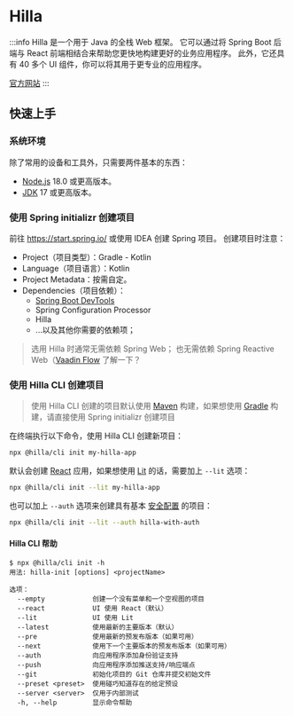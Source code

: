 # Hilla

:::info
Hilla 是一个用于 Java 的全栈 Web 框架。
它可以通过将 Spring Boot 后端与 React 前端相结合来帮助您更快地构建更好的业务应用程序。
此外，它还具有 40 多个 UI 组件，你可以将其用于更专业的应用程序。

[官方网站](https://hilla.dev/)
:::

## 快速上手

### 系统环境

除了常用的设备和工具外，只需要两件基本的东西：

- [Node.js](https://nodejs.org/) 18.0 或更高版本。
- [JDK](https://adoptium.net/zh-CN/) 17 或更高版本。

### 使用 Spring initializr 创建项目

前往 https://start.spring.io/ 或使用 IDEA 创建 Spring 项目。
创建项目时注意：

- Project（项目类型）：Gradle - Kotlin
- Language（项目语言）：Kotlin
- Project Metadata：按需自定。
- Dependencies（项目依赖）：
  + [Spring Boot DevTools](https://springdoc.cn/spring-boot/using.html#using.devtools)
  + Spring Configuration Processor
  + Hilla
  + ...以及其他你需要的依赖项；

> 选用 Hilla 时通常无需依赖 Spring Web；
> 也无需依赖 Spring Reactive Web（[Vaadin Flow](https://vaadin.com/docs/latest/guide/quick-start) 了解一下？

### 使用 Hilla CLI 创建项目

> 使用 Hilla CLI 创建的项目默认使用 [Maven] 构建，如果想使用 [Gradle] 构建，请直接使用 Spring initializr 创建项目

在终端执行以下命令，使用 Hilla CLI 创建新项目：

```sh
npx @hilla/cli init my-hilla-app
```

默认会创建 [React] 应用，如果想使用 [Lit] 的话，需要加上 `--lit` 选项：

```sh
npx @hilla/cli init --lit my-hilla-app
```

也可以加上 `--auth` 选项来创建具有基本 [安全配置](https://hilla.dev/docs/lit/guides/security/configuring) 的项目：

```sh
npx @hilla/cli init --lit --auth hilla-with-auth
```

#### Hilla CLI 帮助

```text {1}
$ npx @hilla/cli init -h
用法: hilla-init [options] <projectName>

选项：
  --empty            创建一个没有菜单和一个空视图的项目
  --react            UI 使用 React（默认）
  --lit              UI 使用 Lit
  --latest           使用最新的主要版本（默认）
  --pre              使用最新的预发布版本（如果可用）
  --next             使用下一个主要版本的预发布版本（如果可用）
  --auth             向应用程序添加身份验证支持
  --push             向应用程序添加推送支持/响应端点
  --git              初始化项目的 Git 仓库并提交初始文件
  --preset <preset>  使用碰巧知道存在的给定预设
  --server <server>  仅用于内部测试
  -h, --help         显示命令帮助
```

[Gradle]: /docs/开发/工具/Gradle/
[Maven]: /docs/开发/工具/Maven/
[Kotlin]: /docs/开发/语言/Kotlin/
[SpringBoot]: /docs/开发/框架/Spring/Boot/
[React]: /docs/开发/框架/React/
[Lit]: /docs/开发/框架/Lit/
